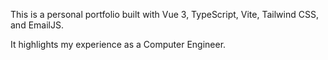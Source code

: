 This is a personal portfolio built with Vue 3, TypeScript, Vite, Tailwind CSS, and EmailJS.

It highlights my experience as a Computer Engineer.